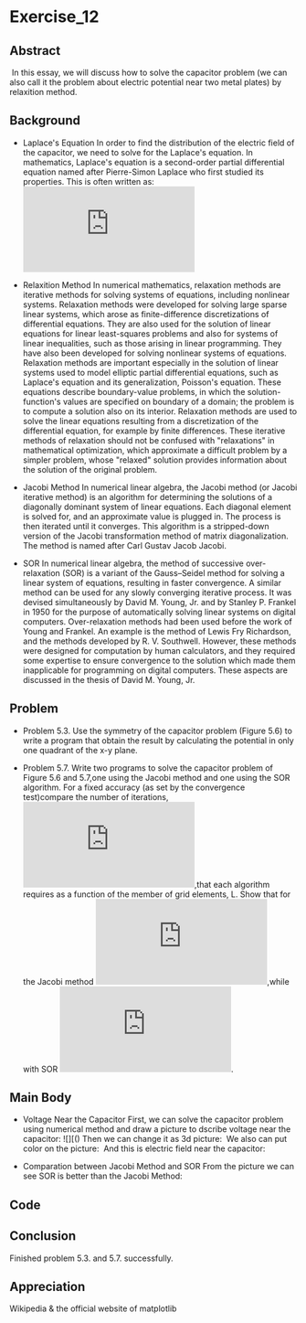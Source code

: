 # Exercise_12

## Abstract
![]()
In this essay, we will discuss how to solve the capacitor problem (we can also call it the problem about electric potential near two metal plates) by relaxition method.
![]()

## Background
* Laplace's Equation
In order to find the distribution of the electric field of the capacitor, we need to solve for the Laplace's equation. In mathematics, Laplace's equation is a second-order partial differential equation named after Pierre-Simon Laplace who first studied its properties. This is often written as:
![](http://latex.codecogs.com/gif.latex?%5Cfrac%7B%5Cpartial%5E2%20V%7D%7B%5Cpartial%20x%5E2%7D&plus;%5Cfrac%7B%5Cpartial%5E2%20V%7D%7B%5Cpartial%20y%5E2%7D&plus;%5Cfrac%7B%5Cpartial%5E2%20V%7D%7B%5Cpartial%20z%5E2%7D%3D0)

* Relaxition Method
In numerical mathematics, relaxation methods are iterative methods for solving systems of equations, including nonlinear systems.
Relaxation methods were developed for solving large sparse linear systems, which arose as finite-difference discretizations of differential equations. They are also used for the solution of linear equations for linear least-squares problems and also for systems of linear inequalities, such as those arising in linear programming. They have also been developed for solving nonlinear systems of equations.
Relaxation methods are important especially in the solution of linear systems used to model elliptic partial differential equations, such as Laplace's equation and its generalization, Poisson's equation. These equations describe boundary-value problems, in which the solution-function's values are specified on boundary of a domain; the problem is to compute a solution also on its interior. Relaxation methods are used to solve the linear equations resulting from a discretization of the differential equation, for example by finite differences.
These iterative methods of relaxation should not be confused with "relaxations" in mathematical optimization, which approximate a difficult problem by a simpler problem, whose "relaxed" solution provides information about the solution of the original problem.

* Jacobi Method
In numerical linear algebra, the Jacobi method (or Jacobi iterative method) is an algorithm for determining the solutions of a diagonally dominant system of linear equations. Each diagonal element is solved for, and an approximate value is plugged in. The process is then iterated until it converges. This algorithm is a stripped-down version of the Jacobi transformation method of matrix diagonalization. The method is named after Carl Gustav Jacob Jacobi.

* SOR
In numerical linear algebra, the method of successive over-relaxation (SOR) is a variant of the Gauss–Seidel method for solving a linear system of equations, resulting in faster convergence. A similar method can be used for any slowly converging iterative process.
It was devised simultaneously by David M. Young, Jr. and by Stanley P. Frankel in 1950 for the purpose of automatically solving linear systems on digital computers. Over-relaxation methods had been used before the work of Young and Frankel. An example is the method of Lewis Fry Richardson, and the methods developed by R. V. Southwell. However, these methods were designed for computation by human calculators, and they required some expertise to ensure convergence to the solution which made them inapplicable for programming on digital computers. These aspects are discussed in the thesis of David M. Young, Jr.

## Problem
* Problem 5.3.
Use the symmetry of the capacitor problem (Figure 5.6) to write a program that obtain the result by calculating the potential in only one quadrant of the x-y plane.

* Problem 5.7.
Write two programs to solve the capacitor problem of Figure 5.6 and 5.7,one using the Jacobi method and one using the SOR algorithm. For a fixed accuracy (as set by the convergence test)compare the number of iterations, ![](http://latex.codecogs.com/gif.latex?N_%7Biter%7D),that each algorithm requires as a function of the member of grid elements, L. Show that for the Jacobi method ![](http://latex.codecogs.com/gif.latex?N_%7Biter%7D%5Csim%20L%5E2),while with SOR ![](http://latex.codecogs.com/gif.latex?N_%7Biter%7D%5Csim%20L).

## Main Body
* Voltage Near the Capacitor
First, we can solve the capacitor problem using numerical method and draw a picture to dscribe voltage near the capacitor:
![][()
Then we can change it as 3d picture:
![]()
We also can put color on the picture:
![]()
And this is electric field near the capacitor:
![]()

* Comparation between Jacobi Method and SOR
From the picture we can see SOR is better than the Jacobi Method:
![]()

## Code
[]()
[]()

## Conclusion
Finished problem 5.3. and 5.7. successfully.

## Appreciation
Wikipedia & the official website of matplotlib
